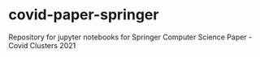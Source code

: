 # covid-paper-springer
Repository for jupyter notebooks for Springer Computer Science Paper - Covid Clusters 2021
